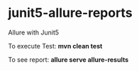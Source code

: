 # junit5-allure-reports
Allure with Junit5

To execute Test: <B>mvn clean test</B>

To see report: <B>allure serve allure-results</B>
